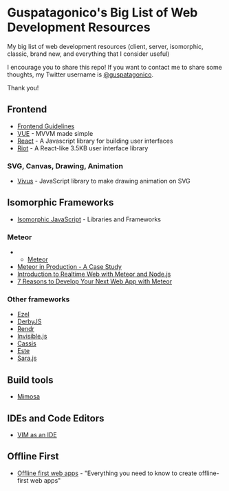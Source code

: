 # Guspatagonico's Big List of Web Development Resources

My big list of web development resources (client, server, isomorphic, classic, brand new, and everything that I consider useful)

I encourage you to share this repo!
If you want to contact me to share some thoughts, my Twitter username is [@guspatagonico](http://twitter.com/guspatagonico).

Thank you!

## Frontend
- [Frontend Guidelines](https://github.com/bendc/frontend-guidelines)
- [VUE](http://vuejs.org)  - MVVM made simple
- [React](http://facebook.github.io/react/) - A Javascript library for building user interfaces
- [Riot](https://muut.com/riotjs/) - A React-like 3.5KB user interface library

### SVG, Canvas, Drawing, Animation
- [Vivus](https://github.com/maxwellito/vivus) - JavaScript library to make drawing animation on SVG

## Isomorphic Frameworks
- [Isomorphic JavaScript](http://isomorphic.net/) - Libraries and Frameworks
### Meteor
- - [Meteor](https://www.meteor.com)
- [Meteor in Production - A Case Study](https://meteorhacks.com/meteor-in-production-a-case-study.html)
- [Introduction to Realtime Web with Meteor and Node.js](https://www.andrewmunsell.com/blog/introduction-to-realtime-web-meteor-and-nodejs)
- [7 Reasons to Develop Your Next Web App with Meteor](http://www.sitepoint.com/7-reasons-develop-next-web-app-meteor/)
### Other frameworks
- [Ezel](http://ezeljs.com/)
- [DerbyJS](http://derbyjs.com/)
- [Rendr](https://github.com/rendrjs/rendr)
- [Invisible.js](http://invisiblejs.github.io/)
- [Cassis](http://tantek.pbworks.com/w/page/19402872/CassisProject)
- [Este](https://github.com/steida/este)
- [Sara.js](http://sarajs.github.io/)


## Build tools
- [Mimosa](http://mimosa.io/)

## IDEs and Code Editors
- [VIM as an IDE](https://github.com/jez/vim-as-an-ide)

## Offline First
- [Offline first web apps](https://github.com/pazguille/offline-first) - "Everything you need to know to create offline-first web apps"
